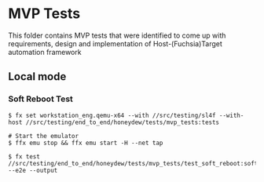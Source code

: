 # MVP Tests

This folder contains MVP tests that were identified to come up with requirements, design and implementation of Host-(Fuchsia)Target automation framework

## Local mode

### Soft Reboot Test

```shell
$ fx set workstation_eng.qemu-x64 --with //src/testing/sl4f --with-host //src/testing/end_to_end/honeydew/tests/mvp_tests:tests

# Start the emulator
$ ffx emu stop && ffx emu start -H --net tap

$ fx test //src/testing/end_to_end/honeydew/tests/mvp_tests/test_soft_reboot:soft_reboot_test --e2e --output
```
